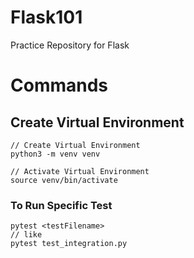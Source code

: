 # Flask101
Practice Repository for Flask


# Commands

## Create Virtual Environment 
```commandline
// Create Virtual Environment 
python3 -m venv venv

// Activate Virtual Environment 
source venv/bin/activate
```

### To Run Specific Test 
```commandline
pytest <testFilename>
// like 
pytest test_integration.py
```